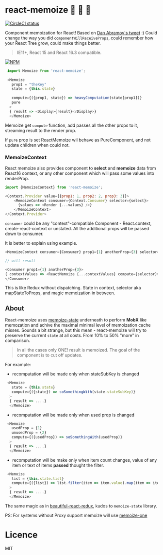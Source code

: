 # react-memoize  🤯 🧠 🧙
[![CircleCI status](https://img.shields.io/circleci/project/github/theKashey/react-memoize/master.svg?style=flat-square)](https://circleci.com/gh/theKashey/react-focus-lock/tree/master)


Component memoization for React! Based on [Dan Abramov's tweet](https://twitter.com/dan_abramov/status/965378278461755392) :)
Could change the way you did `componentWillReceiveProps`, could remember how your React Tree grow, could make things better.

> IE11+, React 15 and React 16.3 compatible.

[![NPM](https://nodei.co/npm/react-memoize.png?downloads=true&stars=true)](https://nodei.co/npm/react-memoize/)

```js
 import Memoize from 'react-memoize';
 
 <Memoize
   prop1 = "theKey"
   state = {this.state}
   
   compute={({prop1, state}) => heavyComputation(state[prop1])}
   pure
  >
  { result => <Display>{result}</Display>}
  </Memoize>
```

Memoize get `compute` function, add passes all the other props to it, streaming result to the render prop.

If `pure` prop is set ReactMemoize wil behave as PureComponent, and not update children when could not. 

### MemoizeContext
React memoize also provides component to __select__ and __memoize__ data from React16 context, or any other component 
which will pass some values into renderProp.

```js
import {MemoizeContext} from 'react-memoize';

<Context.Provider value={{prop1: 1, prop2: 2, prop3: 3}}>
    <MemoizeContext consumer={Context.Consumer} selector={select}>
      {values => <Render {...values} />}
    </MemoizeContext>
</Context.Provider>
``` 
`consumer` could be any "context"-compatible Component - React.context, create-react-context or unstated.
All the additional props will be passed down to consumer. 

It is better to explain using example.
```js
<MemoizeContext consumer={Consumer} prop1={1} anotherProp={3} selector={select}> />

// will result

<Consumer prop1={1} anotherProp={3}>
{ contextValues => <ReactMemoize {...contextValues} compute={selector}>...</ReactMemoize>}
</Consumer>
```

This is like Redux without dispatching. State in context, selector aka mapStateToProps, and magic memoization in between.

## About

React-memoize uses [memoize-state](https://github.com/theKashey/memoize-state) underneath to perform __MobX__ like memozation
and achive the maximal minimal level of memoization cache misses. Sounds a bit strange, but this mean - react-memoize will try to preserve the current `state` at all costs. From 10% to 50% "more" in comparison.

> In all the cases only ONE! result is memoized. The goal of the component is to cut off updates.

For example:

- recomputation will be made only when stateSubKey is changed
```js
 <Memoize
   state = {this.state}   
   compute={({state}) => soSomethingWith(state.stateSubKey)}
  >
  { result => ....}
  </Memoize>
``` 
- recomputation will be made only when used prop is changed
```js
 <Memoize
   usedProp = {1}   
   unusedProp = {2}
   compute={({usedProp}) => soSomethingWith(usedProp)}
  >
  { result => ....}
  </Memoize>
``` 
- recomputation will be make only when item count changes, value of any item or text of items __passed__ thought the filter.
```js
 <Memoize
   list = {this.state.list}   
   compute={({list}) => list.filter(item => item.value).map(item => item.text)}
  >
  { result => ....}
  </Memoize>
``` 

The same magic as in [beautiful-react-redux](https://github.com/theKashey/beautiful-react-redux), kudos to `memoize-state` library.

PS: For systems without Proxy support memoize will use [memoize-one](https://github.com/alexreardon/memoize-one)


# Licence
 MIT
 
 
